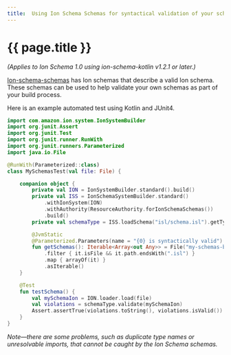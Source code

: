 ```yaml
---
title:  Using Ion Schema Schemas for syntactical validation of your schemas
---
```

# {{ page.title }}
_(Applies to Ion Schema 1.0 using ion-schema-kotlin v1.2.1 or later.)_

[Ion-schema-schemas](https://github.com/amzn/ion-schema-schemas) has Ion schemas that describe a valid Ion schema.
These schemas can be used to help validate your own schemas as part of your build process.

Here is an example automated test using Kotlin and JUnit4.

```kotlin
import com.amazon.ion.system.IonSystemBuilder
import org.junit.Assert
import org.junit.Test
import org.junit.runner.RunWith
import org.junit.runners.Parameterized
import java.io.File

@RunWith(Parameterized::class)
class MySchemasTest(val file: File) {

    companion object {
        private val ION = IonSystemBuilder.standard().build()
        private val ISS = IonSchemaSystemBuilder.standard()
            .withIonSystem(ION)
            .withAuthority(ResourceAuthority.forIonSchemaSchemas())
            .build()
        private val schemaType = ISS.loadSchema("isl/schema.isl").getType("schema")!!

        @JvmStatic
        @Parameterized.Parameters(name = "{0} is syntactically valid")
        fun getSchemas(): Iterable<Array<out Any>> = File("my-schemas-base-directory/").walk()
            .filter { it.isFile && it.path.endsWith(".isl") }
            .map { arrayOf(it) }
            .asIterable()
    }

    @Test
    fun testSchema() {
        val mySchemaIon = ION.loader.load(file)
        val violations = schemaType.validate(mySchemaIon)
        Assert.assertTrue(violations.toString(), violations.isValid())
    }
}
```

_Note—there are some problems, such as duplicate type names or unresolvable imports, that cannot be caught by the Ion Schema schemas._
